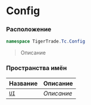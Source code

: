
# Config
### Расположение
```csharp    
namespace TigerTrade.Tc.Config
```
> Описание


### Пространства имён
| Название | Описание |
| --- | --- |
| [`UI`](./Config/UI.md) | *Описание* |
